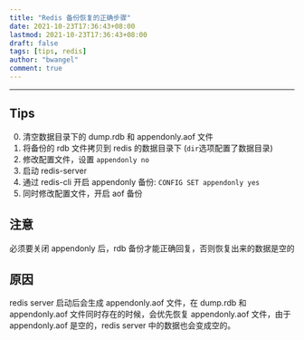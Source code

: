 ```yaml
---
title: "Redis 备份恢复的正确步骤"
date: 2021-10-23T17:36:43+08:00
lastmod: 2021-10-23T17:36:43+08:00
draft: false
tags: [tips, redis]
author: "bwangel"
comment: true
---
```


<!--more-->

---

## Tips

0. 清空数据目录下的 dump.rdb 和 appendonly.aof 文件
1. 将备份的 rdb 文件拷贝到 redis 的数据目录下 (`dir`选项配置了数据目录)
2. 修改配置文件，设置 `appendonly no`
3. 启动 redis-server
4. 通过 redis-cli 开启 appendonly 备份: `CONFIG SET appendonly yes`
5. 同时修改配置文件，开启 aof 备份

## 注意

必须要关闭 appendonly 后，rdb 备份才能正确回复，否则恢复出来的数据是空的

## 原因

redis server 启动后会生成 appendonly.aof 文件，在 dump.rdb 和 appendonly.aof 文件同时存在的时候，会优先恢复 appendonly.aof 文件，由于 appendonly.aof 是空的，redis server 中的数据也会变成空的。

